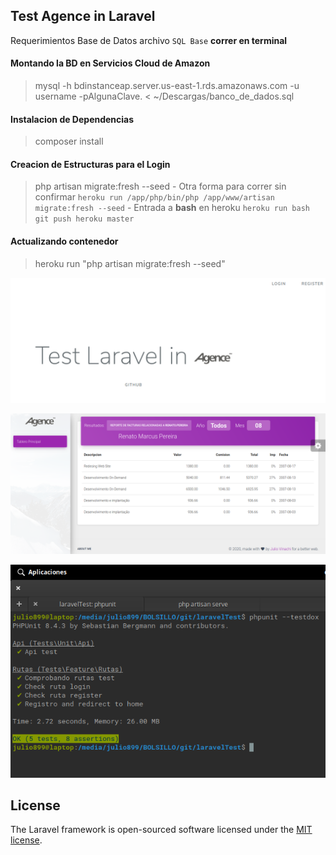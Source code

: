 

## Test Agence in Laravel
Requerimientos Base de Datos archivo `SQL Base`
**correr en terminal**
#### Montando la BD en Servicios Cloud de Amazon
> mysql -h bdinstanceap.server.us-east-1.rds.amazonaws.com -u username -pAlgunaClave. < ~/Descargas/banco_de_dados.sql

#### Instalacion de Dependencias
> composer install

#### Creacion de Estructuras para el Login
> php artisan migrate:fresh --seed
        - Otra forma para correr sin confirmar
        `heroku run /app/php/bin/php /app/www/artisan migrate:fresh --seed`
        - Entrada a **bash** en heroku
        `heroku run bash`
        `git push heroku master`


#### Actualizando contenedor
> heroku run "php artisan migrate:fresh --seed"

![peview0](https://raw.githubusercontent.com/julio899/AgenceTest/master/public/img/preview0.png)

![peview](https://raw.githubusercontent.com/julio899/AgenceTest/master/public/img/preview.png)

![phpunit](https://raw.githubusercontent.com/julio899/AgenceTest/master/public/img/test.png)

## License

The Laravel framework is open-sourced software licensed under the [MIT license](https://opensource.org/licenses/MIT).
